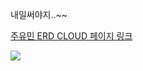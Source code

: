 내일써야지..~~

<a href="https://www.erdcloud.com/d/RrP9LbNBRErMF2Je4">주유민 ERD CLOUD 페이지 링크</a>

<img src="https://github.com/user-attachments/assets/815899ad-8612-4c91-820d-6e9fb1200162">
